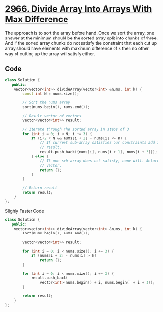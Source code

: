 # [2966. Divide Array Into Arrays With Max Difference](https://leetcode.com/problems/divide-array-into-arrays-with-max-difference/description/)

The approach is to sort the array before hand. Once we sort the array, one
answer at the minimum should be the sorted array split into chunks of three. And
if the sorted array chunks do not satisfy the constraint that each cut up array
should have elements with maximum difference of `k` then no other way of cutting
up the array will satisfy either.

## Code

```cpp
class Solution {
   public:
    vector<vector<int>> divideArray(vector<int> &nums, int k) {
        const int N = nums.size();

        // Sort the nums array
        sort(nums.begin(), nums.end());

        // Result vector of vectors
        vector<vector<int>> result;

        // Iterate through the sorted array in steps of 3
        for (int i = 0; i < N; i += 3) {
            if (i+2 < N && nums[i + 2] - nums[i] <= k) {
                // If current sub-array satisfies our constraints add it to
                // result.
                result.push_back({nums[i], nums[i + 1], nums[i + 2]});
            } else {
                // If one sub-array does not satisfy, none will. Return empty
                // vector.
                return {};
            }
        }

        // Return result
        return result;
    }
};
```

Slighly Faster Code

```cpp
class Solution {
   public:
    vector<vector<int>> divideArray(vector<int> &nums, int k) {
        sort(nums.begin(), nums.end());
        
        vector<vector<int>> result;

        for (int i = 0; i < nums.size(); i += 3) {
            if (nums[i + 2] - nums[i] > k)
                return {};
        }

        for (int i = 0; i < nums.size(); i += 3) {
            result.push_back(
                vector<int>(nums.begin() + i, nums.begin() + i + 3));
        }

        return result;
    }
};
```
